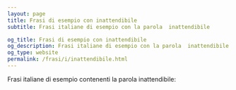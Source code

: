 ```yaml
---
layout: page
title: Frasi di esempio con inattendibile 
subtitle: Frasi italiane di esempio con la parola  inattendibile

og_title: Frasi di esempio con inattendibile 
og_description: Frasi italiane di esempio con la parola  inattendibile
og_type: website
permalink: /frasi/i/inattendibile.html
---
```


Frasi italiane di esempio contenenti la parola inattendibile:


